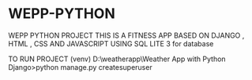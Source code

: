# WEPP-PYTHON
WEPP PYTHON PROJECT 
THIS IS A FITNESS APP BASED ON DJANGO , HTML , CSS AND JAVASCRIPT
USING SQL LITE 3 for database


TO RUN PROJECT
(venv) D:\weatherapp\Weather App with Python Django>python manage.py createsuperuser
